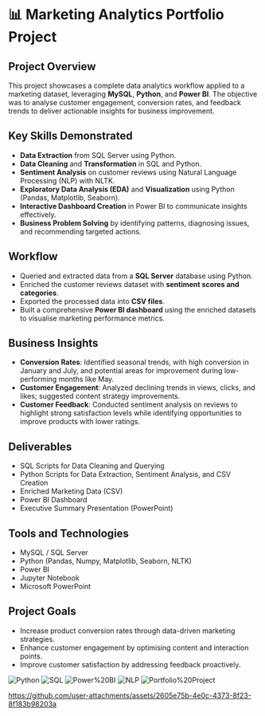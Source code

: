 # 📊 Marketing Analytics Portfolio Project

## Project Overview
This project showcases a complete data analytics workflow applied to a marketing dataset, leveraging **MySQL**, **Python**, and **Power BI**. The objective was to analyse customer engagement, conversion rates, and feedback trends to deliver actionable insights for business improvement.

## Key Skills Demonstrated
- **Data Extraction** from SQL Server using Python.
- **Data Cleaning** and **Transformation** in SQL and Python.
- **Sentiment Analysis** on customer reviews using Natural Language Processing (NLP) with NLTK.
- **Exploratory Data Analysis (EDA)** and **Visualization** using Python (Pandas, Matplotlib, Seaborn).
- **Interactive Dashboard Creation** in Power BI to communicate insights effectively.
- **Business Problem Solving** by identifying patterns, diagnosing issues, and recommending targeted actions.

## Workflow
- Queried and extracted data from a **SQL Server** database using Python.
- Enriched the customer reviews dataset with **sentiment scores and categories**.
- Exported the processed data into **CSV files**.
- Built a comprehensive **Power BI dashboard** using the enriched datasets to visualise marketing performance metrics.

## Business Insights
- **Conversion Rates**: Identified seasonal trends, with high conversion in January and July, and potential areas for improvement during low-performing months like May.
- **Customer Engagement**: Analyzed declining trends in views, clicks, and likes; suggested content strategy improvements.
- **Customer Feedback**: Conducted sentiment analysis on reviews to highlight strong satisfaction levels while identifying opportunities to improve products with lower ratings.

## Deliverables
- SQL Scripts for Data Cleaning and Querying
- Python Scripts for Data Extraction, Sentiment Analysis, and CSV Creation
- Enriched Marketing Data (CSV)
- Power BI Dashboard
- Executive Summary Presentation (PowerPoint)

## Tools and Technologies
- MySQL / SQL Server
- Python (Pandas, Numpy, Matplotlib, Seaborn, NLTK)
- Power BI
- Jupyter Notebook
- Microsoft PowerPoint

## Project Goals
- Increase product conversion rates through data-driven marketing strategies.
- Enhance customer engagement by optimising content and interaction points.
- Improve customer satisfaction by addressing feedback proactively.



![Python](https://img.shields.io/badge/Python-3.8%2B-blue)
![SQL](https://img.shields.io/badge/SQL-Server-informational)
![Power%20BI](https://img.shields.io/badge/Power%20BI-Data%20Visualization-yellow)
![NLP](https://img.shields.io/badge/NLP-Sentiment%20Analysis-green)
![Portfolio%20Project](https://img.shields.io/badge/Portfolio-Project-important)









https://github.com/user-attachments/assets/2605e75b-4e0c-4373-8f23-8f183b98203a












